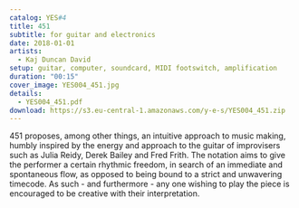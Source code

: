 ```yaml
---
catalog: YES#4
title: 451
subtitle: for guitar and electronics
date: 2018-01-01
artists:
  - Kaj Duncan David
setup: guitar, computer, soundcard, MIDI footswitch, amplification
duration: "00:15"
cover_image: YES004_451.jpg
details:
  - YES004_451.pdf
download: https://s3.eu-central-1.amazonaws.com/y-e-s/YES004_451.zip
---
```

451 proposes, among other things, an intuitive approach to music making, humbly inspired by the energy and approach to the guitar of improvisers such as Julia Reidy, Derek Bailey and Fred Frith. The notation aims to give the performer a certain rhythmic freedom, in search of an immediate and spontaneous flow, as opposed to being bound to a strict and unwavering timecode. As such - and furthermore - any one wishing to play the piece is encouraged to be creative with their interpretation.
